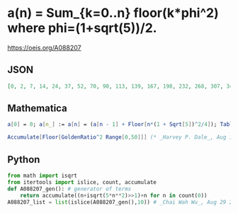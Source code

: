 # a\(n\) \= Sum\_\{k\=0\.\.n\} floor\(k\*phi^2\) where phi\=\(1\+sqrt\(5\)\)/2\.
https://oeis.org/A088207
## JSON
```JSON
[0, 2, 7, 14, 24, 37, 52, 70, 90, 113, 139, 167, 198, 232, 268, 307, 348, 392, 439, 488, 540, 594, 651, 711, 773, 838, 906, 976, 1049, 1124, 1202, 1283, 1366, 1452, 1541, 1632, 1726, 1822, 1921, 2023, 2127, 2234, 2343, 2455, 2570, 2687, 2807, 2930, 3055, 3183]
```
## Mathematica
```Mathematica
a[0] = 0; a[n_] := a[n] = (a[n - 1] + Floor[n*(1 + Sqrt[5])^2/4]); Table[ a[n], {n, 1, 50}] (* _Robert G. Wilson v_, Sep 27 2003 *)
```
```Mathematica
Accumulate[Floor[GoldenRatio^2 Range[0,50]]] (* _Harvey P. Dale_, Aug 11 2021 *)
```
## Python
```Python
from math import isqrt
from itertools import islice, count, accumulate
def A088207_gen(): # generator of terms
    return accumulate((n+isqrt(5*n**2)>>1)+n for n in count(0))
A088207_list = list(islice(A088207_gen(),10)) # _Chai Wah Wu_, Aug 29 2022
```
